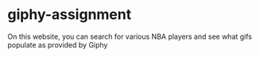 # giphy-assignment

On this website, you can search for various NBA players and see what gifs populate as provided by Giphy
